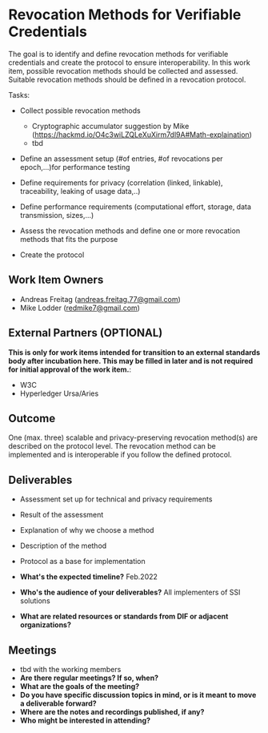 # Revocation Methods for Verifiable Credentials

The goal is to identify and define revocation methods for verifiable credentials and create the protocol to ensure interoperability.
In this work item, possible revocation methods should be collected and assessed. Suitable revocation methods should be defined in a revocation protocol. 

Tasks:
- Collect possible revocation methods
  - Cryptographic accumulator suggestion by Mike (https://hackmd.io/O4c3wiLZQLeXuXirm7dl9A#Math-explaination)
  - tbd

- Define an assessment setup (#of entries, #of revocations per epoch,...)for performance testing
- Define requirements for privacy (correlation (linked, linkable), traceability, leaking of usage data,..)
- Define performance requirements (computational effort, storage, data transmission, sizes,...)
- Assess the revocation methods and define one or more revocation methods that fits the purpose
- Create the protocol 

## Work Item Owners
- Andreas Freitag (andreas.freitag.77@gmail.com)
- Mike Lodder (redmike7@gmail.com)

## External Partners (OPTIONAL)
**This is only for work items intended for transition to an external standards
body after incubation here. This may be filled in later and is not required for
initial approval of the work item.**:
- W3C
- Hyperledger Ursa/Aries

## Outcome
One (max. three) scalable and privacy-preserving revocation method(s) are described on the protocol level.
The revocation method can be implemented and is interoperable if you follow the defined protocol.

## Deliverables
- Assessment set up for technical and privacy requirements
- Result of the assessment
- Explanation of why we choose a method
- Description of the method
- Protocol as a base for implementation

- **What's the expected timeline?**
Feb.2022
- **Who's the audience of your deliverables?**
All implementers of SSI solutions

- **What are related resources or standards from DIF or adjacent organizations?**

## Meetings
- tbd with the working members 
- **Are there regular meetings? If so, when?**
- **What are the goals of the meeting?**
- **Do you have specific discussion topics in mind, or is it meant to move a
  deliverable forward?**
- **Where are the notes and recordings published, if any?**
- **Who might be interested in attending?**